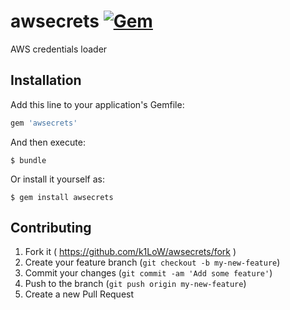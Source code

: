 # awsecrets [![Gem](https://img.shields.io/gem/v/awsecrets.svg)](https://rubygems.org/gems/awsecrets)

AWS credentials loader

## Installation

Add this line to your application's Gemfile:

```ruby
gem 'awsecrets'
```

And then execute:

    $ bundle

Or install it yourself as:

    $ gem install awsecrets

## Contributing

1. Fork it ( https://github.com/k1LoW/awsecrets/fork )
2. Create your feature branch (`git checkout -b my-new-feature`)
3. Commit your changes (`git commit -am 'Add some feature'`)
4. Push to the branch (`git push origin my-new-feature`)
5. Create a new Pull Request
